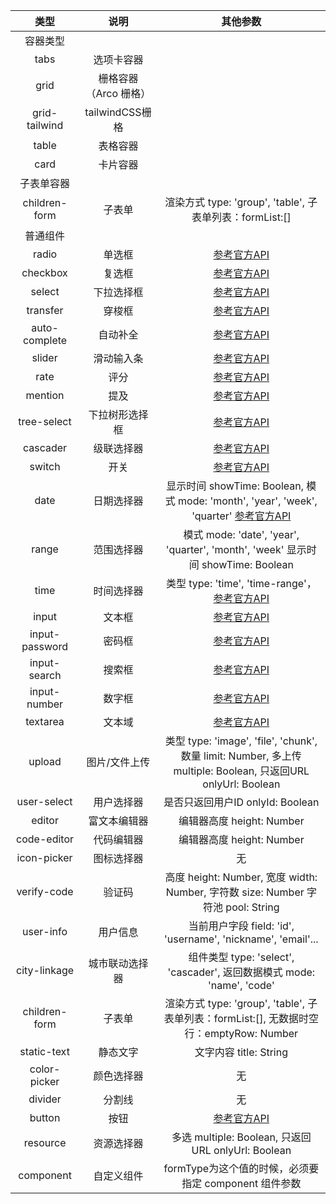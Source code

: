 | 类型 | 说明 | 其他参数 |
|:---:|:---:|:---:|
|容器类型|||
| tabs | 选项卡容器 |  |
| grid | 栅格容器（Arco 栅格） |  |
| grid-tailwind | tailwindCSS栅格 |  |
| table | 表格容器 |  |
| card | 卡片容器 |  |
|子表单容器|||
| children-form | 子表单 | 渲染方式 type: 'group', 'table', 子表单列表：formList:[] |
|普通组件|||
| radio | 单选框 | [参考官方API](https://arco.design/vue/component/radio#API) |
| checkbox | 复选框 | [参考官方API](https://arco.design/vue/component/checkbox#API) |
| select | 下拉选择框 | [参考官方API](https://arco.design/vue/component/select#API) |
| transfer | 穿梭框 | [参考官方API](https://arco.design/vue/component/transfer#API)  |
| auto-complete | 自动补全 | [参考官方API](https://arco.design/vue/component/auto-complete#API)  |
| slider | 滑动输入条 | [参考官方API](https://arco.design/vue/component/slider#API)  |
| rate | 评分 | [参考官方API](https://arco.design/vue/component/rate#API)  |
| mention | 提及 | [参考官方API](https://arco.design/vue/component/mention#API)  |
| tree-select | 下拉树形选择框 | [参考官方API](https://arco.design/vue/component/tree-select#API) |
| cascader | 级联选择器 | [参考官方API](https://arco.design/vue/component/cascader#API) |
| switch| 开关 | [参考官方API](https://arco.design/vue/component/switch#API) |
| date | 日期选择器 | 显示时间 showTime: Boolean, 模式 mode: 'month', 'year', 'week', 'quarter' [参考官方API](https://arco.design/vue/component/date-picker#API) |
| range | 范围选择器 | 模式 mode: 'date', 'year', 'quarter', 'month', 'week' 显示时间 showTime: Boolean  |
| time | 时间选择器 | 类型 type: 'time', 'time-range'，[参考官方API](https://arco.design/vue/component/time-picker#API) |
| input | 文本框 | [参考官方API](https://arco.design/vue/component/input#API) |
| input-password | 密码框 | [参考官方API](https://arco.design/vue/component/input#API) |
| input-search | 搜索框 | [参考官方API](https://arco.design/vue/component/input#API) |
| input-number | 数字框 | [参考官方API](https://arco.design/vue/component/input-number#API) |
| textarea | 文本域 | [参考官方API](https://arco.design/vue/component/textarea#API) |
| upload | 图片/文件上传 | 类型 type: 'image', 'file', 'chunk', 数量 limit: Number, 多上传 multiple: Boolean, 只返回URL onlyUrl: Boolean |
| user-select | 用户选择器 | 是否只返回用户ID onlyId: Boolean |
| editor | 富文本编辑器 | 编辑器高度 height: Number |
| code-editor | 代码编辑器 | 编辑器高度 height: Number |
| icon-picker | 图标选择器 | 无 |
| verify-code | 验证码 | 高度 height: Number, 宽度 width: Number, 字符数 size: Number 字符池 pool: String |
| user-info | 用户信息 | 当前用户字段 field: 'id', 'username', 'nickname', 'email'... |
| city-linkage | 城市联动选择器 | 组件类型 type: 'select', 'cascader', 返回数据模式 mode: 'name', 'code' |
| children-form | 子表单 |渲染方式 type: 'group', 'table', 子表单列表：formList:[], 无数据时空行：emptyRow: Number |
| static-text | 静态文字 | 文字内容 title: String |
| color-picker | 颜色选择器 | 无 |
| divider | 分割线 | 无 |
| button | 按钮 | [参考官方API](https://arco.design/vue/component/button#API) |
| resource | 资源选择器 | 多选 multiple: Boolean, 只返回URL onlyUrl: Boolean |
| component | 自定义组件 | formType为这个值的时候，必须要指定 component 组件参数 |